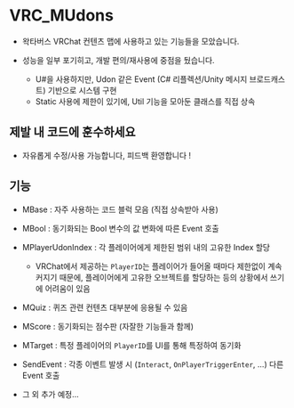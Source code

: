 # VRC_MUdons

- 왁타버스 VRChat 컨텐츠 맵에 사용하고 있는 기능들을 모았습니다.

- 성능을 일부 포기히고, 개발 편의/재사용에 중점을 뒀습니다.
  -  U#을 사용하지만, Udon 같은 Event (C# 리플렉션/Unity 메시지 브로드캐스트) 기반으로 시스템 구현 
  -  Static 사용에 제한이 있기에, Util 기능을 모아둔 클래스를 직접 상속

## 제발 내 코드에 훈수하세요

- 자유롭게 수정/사용 가능합니다, 피드백 환영합니다 !

## 기능

- MBase : 자주 사용하는 코드 블럭 모음 (직접 상속받아 사용)

- MBool : 동기화되는 Bool 변수의 값 변화에 따른 Event 호출

- MPlayerUdonIndex : 각 플레이어에게 제한된 범위 내의 고유한 Index 할당
  - VRChat에서 제공하는 `PlayerID`는 플레이어가 들어올 때마다 제한없이 계속 커지기 때문에, 플레이어에게 고유한 오브젝트를 할당하는 등의 상황에서 쓰기에 어려움이 있음
 
- MQuiz : 퀴즈 관련 컨텐츠 대부분에 응용될 수 있음

- MScore : 동기화되는 점수판 (자잘한 기능들과 함께)

- MTarget : 특정 플레이어의 `PlayerID`를 UI를 통해 특정하여 동기화

- SendEvent : 각종 이벤트 발생 시 (`Interact`, `OnPlayerTriggerEnter`, ...) 다른 Event 호출 

- 그 외 추가 예정...

